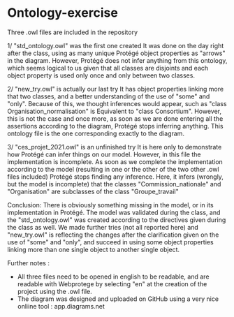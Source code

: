 # Ontology-exercise

Three .owl files are included in the repository

1/ "std_ontology.owl" was the first one created
   It was done on the day right after the class, using as many unique Protégé object properties as "arrows" in the diagram.
   However, Protégé does not infer anything from this ontology, which seems logical to us given that all classes are disjoints and each object property is used only once and only    between two classes.

2/ "new_try.owl" is actually our last try
   It has object properties linking more that two classes, and a better understanding of the use of "some" and "only". Because of this, we thought inferences would appear, such as
   "class Organisation_normalisation" is Equivalent to "class Consortium".
   However, this is not the case and once more, as soon as we are done entering all the assertions according to the diagram, Protégé stops inferring anything.
   This ontology file is the one corresponding exactly to the diagram.
   
3/ "ces_projet_2021.owl" is an unfinished try
    It is here only to demonstrate how Protégé can infer things on our model. However, in this file the implementation is incomplete. As soon as we complete the implementation   
    according to the model (resulting in one or the other of the two other .owl files included) Protégé stops finding any inference.
    Here, it infers (wrongly, but the model is incomplete) that the classes "Commission_nationale" and "Organisation" are subclasses of the class "Groupe_travail"

Conclusion:
There is obviously something missing in the model, or in its implementation in Protégé. 
The model was validated during the class, and the "std_ontology.owl" was created according to the directives given during the class as well.
We made further tries (not all reported here) and "new_try.owl" is reflecting the changes after the clarification given on the use of "some"  and "only", and succeed in using some object properties linking more than one single object to another single object.

Further notes : 
- All three files need to be opened in english to be readable, and are readable with Webprotege by selecting "en" at the creation of the project using the .owl file.
- The diagram was designed and uploaded on GitHub using a very nice onliine tool : app.diagrams.net



